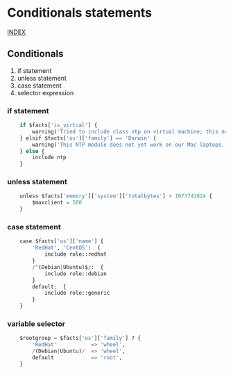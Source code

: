 # Conditionals statements

[INDEX](../../README.md)

## Conditionals
1. if statement
2. unless statement
3. case statement
4. selector expression

### if statement
```python
    if $facts['is_virtual'] {
        warning('Tried to include class ntp on virtual machine; this node might be misclassified.')
    } elsif $facts['os']['family'] == 'Darwin' {
        warning('This NTP module does not yet work on our Mac laptops.')
    } else {
        include ntp
    }
```

### unless statement
```python
    unless $facts['memory']['system']['totalbytes'] > 1073741824 {
        $maxclient = 500
    }
```

### case statement
```python
    case $facts['os']['name'] {
        'RedHat', 'CentOS':  {
            include role::redhat
        }
        /^(Debian|Ubuntu)$/:  {
            include role::debian  
        }
        default:  {
            include role::generic 
        }
    }
```

### variable selector
```python
    $rootgroup = $facts['os']['family'] ? {
        'RedHat'           => 'wheel',
        /(Debian|Ubuntu)/  => 'wheel',
        default            => 'root',
    }
```